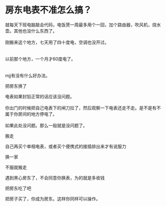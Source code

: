 # 房东电表不准怎么搞？


就每天下班电脑敲会代码，电饭煲一周最多用个一回，加个路由器，吹风机，烧水壶。其他也没什么东西了。<br />
<br />
刚搬来这个地方，七天用了四十度电，空调也没开过。<br />
<br />
<br />
以前那个地方，一个月才60度电了。<br />
<br />
<br />
mjj有没有什么好办法。

把房东换了

电表如果封铅正常的话应该没问题。<br />
<br />
你出门的时候把自己电表下的闸刀拉了，然后观察一下电表还走不走。是不是有不属于你房间的地方停电了。<br />
<br />
如果此处没问题。那么一般就是没问题了。

搬走

自己再买个单相电表，或者买个便携式的接插排出来才有说服力

换一家

不服就搬走

遇到黑心房东了，不会同意你换表，为的就是多收钱<img src="static/image/smiley/default/lol.gif" smilieid="12" border="0" alt="" />

把房东吃了吧

把房子买了，你成为房东。这样你同样可以操作。
